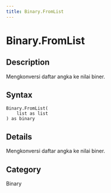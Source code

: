 ```yaml
---
title: Binary.FromList
---
```


# Binary.FromList


## Description

Mengkonversi daftar angka ke nilai biner.


## Syntax

```powerquery
Binary.FromList(
    list as list
) as binary
```


## Details

Mengkonversi daftar angka ke nilai biner.



## Category
Binary
